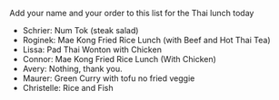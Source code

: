 Add your name and your order to this list for the Thai lunch today


* Schrier: Num Tok (steak salad)
* Roginek: Mae Kong Fried Rice Lunch (with Beef and Hot Thai Tea)
* Lissa: Pad Thai Wonton with Chicken
* Connor: Mae Kong Fried Rice Lunch (With Chicken)
* Avery: Nothing, thank you.
* Maurer: Green Curry with tofu no fried veggie
* Christelle: Rice and Fish

